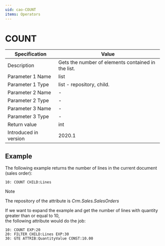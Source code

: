 ```yaml
---
uid: cao-COUNT
items: Operators
---
```


# COUNT 

| Specification         | Value                                                        |
| --------------------- | ------------------------------------------------------------ |
| Description           | Gets the number of elements contained in the list.           |
| Parameter 1 Name      | list                                                         |
| Parameter 1 Type      | list - repository, child.                                    |
| Parameter 2 Name      | -                                                            |
| Parameter 2 Type      | -                                                            |
| Parameter 3 Name      | -                                                            |
| Parameter 3 Type      | -                                                            |
| Return value          | int                                                          |
| Introduced in version | 2020.1                                                       |

## Example

The following example returns the number of lines in the current document (sales order):

```
10: COUNT CHILD:Lines
```

> [!NOTE]
> 
> The repository of the attribute is *Crm.Sales.SalesOrders*

If we want to expand the example and get the number of lines with quantity greater than or equal to 10, <br> the following attribute would do the job:

```
10: COUNT EXP:20
20: FILTER CHILD:Lines EXP:30
30: GTE ATTRIB:QuantityValue CONST:10.00
```
